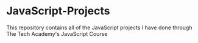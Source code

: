 # JavaScript-Projects
This repository contains all of the JavaScript projects I have done through The Tech Academy's JavaScript Course
